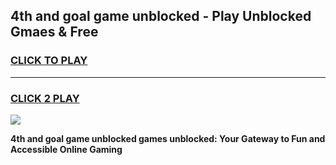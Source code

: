 
## 4th and goal game unblocked - Play Unblocked Gmaes & Free
<h3>
<a href="https://news.freeplayer.one?title=4th_and_goal_game_unblocked&ref=16F">CLICK TO PLAY</a></h3>
<hr>

<h3>
<a href="https://news.freeplayer.one?title=4th_and_goal_game_unblocked&ref=16F">CLICK 2 PLAY</a>
  
</h3>

<a href="https://news.freeplayer.one?title=4th_and_goal_game_unblocked&ref=16F/"><img src="https://clearcache.store/games.png"></a>


**4th and goal game unblocked games unblocked: Your Gateway to Fun and Accessible Online Gaming**
